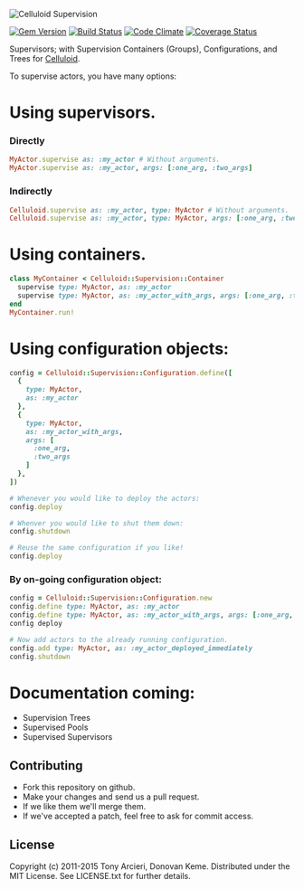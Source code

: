 ![Celluloid Supervision](https://raw.github.com/celluloid/celluloid-logos/master/celluloid-supervision/celluloid-supervision.png)

[![Gem Version](https://badge.fury.io/rb/celluloid-supervision.svg)](http://rubygems.org/gems/celluloid-supervision)
[![Build Status](https://secure.travis-ci.org/celluloid/celluloid-supervision.svg?branch=master)](http://travis-ci.org/celluloid/celluloid-supervision)
[![Code Climate](https://codeclimate.com/github/celluloid/celluloid-supervision.svg)](https://codeclimate.com/github/celluloid/celluloid-supervision)
[![Coverage Status](https://coveralls.io/repos/celluloid/celluloid-supervision/badge.svg?branch=master)](https://coveralls.io/r/celluloid/celluloid-supervision)

Supervisors; with Supervision Containers (Groups), Configurations, and Trees for [Celluloid](https://github.com/celluloid/celluloid).


To supervise actors, you have many options:



# Using supervisors.

### Directly

```ruby
MyActor.supervise as: :my_actor # Without arguments.
MyActor.supervise as: :my_actor, args: [:one_arg, :two_args]
```

### Indirectly

```ruby
Celluloid.supervise as: :my_actor, type: MyActor # Without arguments.
Celluloid.supervise as: :my_actor, type: MyActor, args: [:one_arg, :two_args]
```


# Using containers.

```ruby
class MyContainer < Celluloid::Supervision::Container
  supervise type: MyActor, as: :my_actor
  supervise type: MyActor, as: :my_actor_with_args, args: [:one_arg, :two_args]
end
MyContainer.run!
```

# Using configuration objects:

```ruby
config = Celluloid::Supervision::Configuration.define([
  {
    type: MyActor,
    as: :my_actor
  },
  {
    type: MyActor,
    as: :my_actor_with_args,
    args: [
      :one_arg,
      :two_args
    ]
  },
])

# Whenever you would like to deploy the actors:
config.deploy

# Whenver you would like to shut them down:
config.shutdown

# Reuse the same configuration if you like!
config.deploy
```

### By on-going configuration object:

```ruby
config = Celluloid::Supervision::Configuration.new
config.define type: MyActor, as: :my_actor
config.define type: MyActor, as: :my_actor_with_args, args: [:one_arg, :two_args]
config deploy

# Now add actors to the already running configuration.
config.add type: MyActor, as: :my_actor_deployed_immediately
config.shutdown
```


# Documentation coming:

* Supervision Trees
* Supervised Pools
* Supervised Supervisors



## Contributing

* Fork this repository on github.
* Make your changes and send us a pull request.
* If we like them we'll merge them.
* If we've accepted a patch, feel free to ask for commit access.

## License

Copyright (c) 2011-2015 Tony Arcieri, Donovan Keme.
Distributed under the MIT License. See LICENSE.txt for further details.